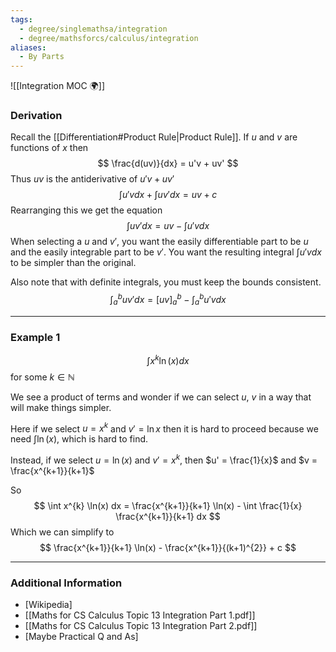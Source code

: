 ```yaml
---
tags:
  - degree/singlemathsa/integration
  - degree/mathsforcs/calculus/integration
aliases:
  - By Parts
---
```

![[Integration MOC 🌍]]

### Derivation 
Recall the [[Differentiation#Product Rule|Product Rule]]. If $u$ and $v$ are functions of $x$ then 
$$
\frac{d(uv)}{dx} = u'v + uv'
$$
Thus $uv$ is the antiderivative of $u'v + uv'$
$$
\int u'v dx + \int uv' dx = uv + c
$$
Rearranging this we get the equation 
$$
\int uv' dx = uv - \int u'v dx
$$
When selecting a $u$ and $v'$, you want the easily differentiable part to be $u$ and the easily integrable part to be $v'$. You want the resulting integral $\int u' v dx$ to be simpler than the original.

Also note that with definite integrals, you must keep the bounds consistent.
$$
\int^{b}_{a} u v' dx = \left[ uv \right]^{b}_{a} - \int^{b}_{a} u' v dx
$$

---
### Example 1
$$
\int x^{k} \ln(x) dx
$$
for some $k \in \mathbb{N}$

We see a product of terms and wonder if we can select $u$, $v$ in a way that will make things simpler.

Here if we select $u = x^{k}$ and $v' = \ln x$ then it is hard to proceed because we need $\int \ln(x)$, which is hard to find.

Instead, if we select $u = \ln(x)$ and $v' = x^{k}$, then $u' = \frac{1}{x}$ and $v = \frac{x^{k+1}}{k+1}$

So
$$
\int x^{k} \ln(x) dx = \frac{x^{k+1}}{k+1} \ln(x) - \int \frac{1}{x} \frac{x^{k+1}}{k+1} dx
$$
Which we can simplify to
$$
\frac{x^{k+1}}{k+1} \ln(x) - \frac{x^{k+1}}{(k+1)^{2}} + c
$$

---
### Additional Information

- [Wikipedia]
- [[Maths for CS Calculus Topic 13 Integration Part 1.pdf]]
- [[Maths for CS Calculus Topic 13 Integration Part 2.pdf]]
- [Maybe Practical Q and As]
